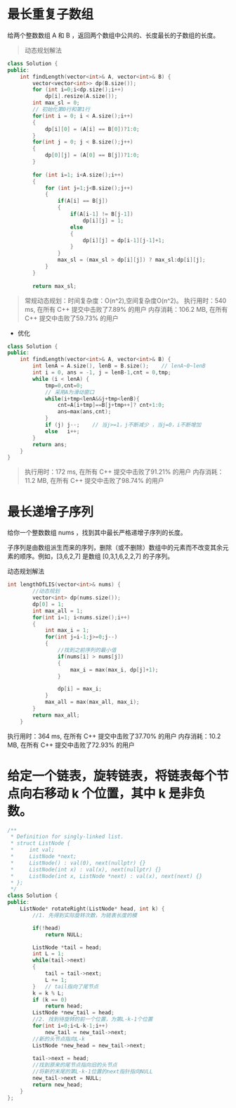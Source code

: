 # 最长重复子数组
给两个整数数组 A 和 B ，返回两个数组中公共的、长度最长的子数组的长度。
> 动态规划解法
```c++
class Solution {
public:
    int findLength(vector<int>& A, vector<int>& B) {
        vector<vector<int>> dp(B.size());
        for (int i=0;i<dp.size();i++)
            dp[i].resize(A.size());
        int max_sl = 0;
        // 初始化第0行和第1行
        for(int i = 0; i < A.size();i++)
        {
            dp[i][0] = (A[i] == B[0])?1:0;
        }
        for(int j = 0; j < B.size();j++)
        {
            dp[0][j] = (A[0] == B[j])?1:0;
        }
        
        for (int i=1; i<A.size();i++)
        {
            for (int j=1;j<B.size();j++)
            {
                if(A[i] == B[j])
                {
                    if(A[i-1] != B[j-1])
                        dp[i][j] = 1;
                    else
                    {
                        dp[i][j] = dp[i-1][j-1]+1;
                    }
                }
                max_sl = (max_sl > dp[i][j]) ? max_sl:dp[i][j];
            }
        }
        
        return max_sl;
```
> 常规动态规划：时间复杂度：O(n^2),空间复杂度O(n^2)。
执行用时：540 ms, 在所有 C++ 提交中击败了7.89% 的用户
内存消耗：106.2 MB, 在所有 C++ 提交中击败了59.73% 的用户
* 优化
```c++
class Solution {
public:
    int findLength(vector<int>& A, vector<int>& B) {
        int lenA = A.size(), lenB = B.size();    // lenA~0~lenB
        int i = 0, ans = -1, j = lenB-1,cnt = 0,tmp;
        while (i < lenA) {
            tmp=0,cnt=0;
            // 采用A为滑动窗口
            while(i+tmp<lenA&&j+tmp<lenB){
                cnt=A[i+tmp]==B[j+tmp++]? cnt+1:0;
                ans=max(ans,cnt);
            }
            if (j) j--;    // 当j>=1，j不断减少 ，当j=0，i不断增加
            else   i++;
        }
        return ans;
    }    
}
```
> 执行用时：172 ms, 在所有 C++ 提交中击败了91.21% 的用户
内存消耗：11.2 MB, 在所有 C++ 提交中击败了98.74% 的用户

# 最长递增子序列
给你一个整数数组 nums ，找到其中最长严格递增子序列的长度。

子序列是由数组派生而来的序列，删除（或不删除）数组中的元素而不改变其余元素的顺序。例如，[3,6,2,7] 是数组 [0,3,1,6,2,2,7] 的子序列。

动态规划解法
```c++
int lengthOfLIS(vector<int>& nums) {
        //动态规划
        vector<int> dp(nums.size());
        dp[0] = 1;
        int max_all = 1;
        for(int i=1; i<nums.size();i++)
        {
            int max_i = 1;
            for(int j=i-1;j>=0;j--)
            {
                //找到之前序列的最小值
                if(nums[i] > nums[j])
                {
                    max_i = max(max_i, dp[j]+1);
                }

                dp[i] = max_i;
            }
            max_all = max(max_all, max_i);
        }
        return max_all;
    }
```
执行用时：364 ms, 在所有 C++ 提交中击败了37.70% 的用户
内存消耗：10.2 MB, 在所有 C++ 提交中击败了72.93% 的用户

# 给定一个链表，旋转链表，将链表每个节点向右移动 k 个位置，其中 k 是非负数。
```c++
/**
 * Definition for singly-linked list.
 * struct ListNode {
 *     int val;
 *     ListNode *next;
 *     ListNode() : val(0), next(nullptr) {}
 *     ListNode(int x) : val(x), next(nullptr) {}
 *     ListNode(int x, ListNode *next) : val(x), next(next) {}
 * };
 */
class Solution {
public:
    ListNode* rotateRight(ListNode* head, int k) {
        //1. 先得到实际旋转次数，为链表长度的模

        if(!head)
            return NULL;

        ListNode *tail = head;  
        int L = 1;
        while(tail->next)
        {
            tail = tail->next;
            L += 1;
        }   // tail指向了尾节点
        k = k % L;
        if (k == 0)
            return head;
        ListNode *new_tail = head; 
        //2. 找到待旋转的前一个位置，为第L-k-1个位置
        for(int i=0;i<L-k-1;i++)
            new_tail = new_tail->next;
        //新的头节点指向L-k
        ListNode *new_head = new_tail->next;
      
        tail->next = head;
        //找到原来的尾节点指向旧的头节点
        //将新的末尾的第L-k-1位置的next指针指向NULL
        new_tail->next = NULL;
        return new_head;
    }
};
```
